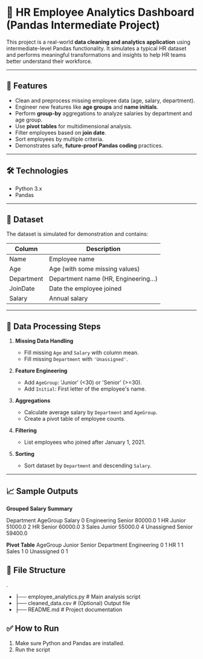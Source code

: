 # 🧾 HR Employee Analytics Dashboard (Pandas Intermediate Project)

This project is a real-world **data cleaning and analytics application** using intermediate-level Pandas functionality. It simulates a typical HR dataset and performs meaningful transformations and insights to help HR teams better understand their workforce.

---

## 📌 Features

- Clean and preprocess missing employee data (age, salary, department).
- Engineer new features like **age groups** and **name initials**.
- Perform **group-by** aggregations to analyze salaries by department and age group.
- Use **pivot tables** for multidimensional analysis.
- Filter employees based on **join date**.
- Sort employees by multiple criteria.
- Demonstrates safe, **future-proof Pandas coding** practices.

---

## 🛠️ Technologies

- Python 3.x
- Pandas

---

## 📂 Dataset

The dataset is simulated for demonstration and contains:

| Column     | Description                        |
|------------|------------------------------------|
| Name       | Employee name                      |
| Age        | Age (with some missing values)     |
| Department | Department name (HR, Engineering…) |
| JoinDate   | Date the employee joined           |
| Salary     | Annual salary                      |

---

## 🧪 Data Processing Steps

1. **Missing Data Handling**
   - Fill missing `Age` and `Salary` with column mean.
   - Fill missing `Department` with `'Unassigned'`.

2. **Feature Engineering**
   - Add `AgeGroup`: 'Junior' (<30) or 'Senior' (>=30).
   - Add `Initial`: First letter of the employee's name.

3. **Aggregations**
   - Calculate average salary by `Department` and `AgeGroup`.
   - Create a pivot table of employee counts.

4. **Filtering**
   - List employees who joined after January 1, 2021.

5. **Sorting**
   - Sort dataset by `Department` and descending `Salary`.

---

## 📈 Sample Outputs

**Grouped Salary Summary**

 Department AgeGroup   Salary
0 Engineering Senior 80000.0
1 HR Junior 51000.0
2 HR Senior 60000.0
3 Sales Junior 55000.0
4 Unassigned Senior 59400.0

**Pivot Table**
AgeGroup Junior Senior
Department
Engineering 0 1
HR 1 1
Sales 1 0
Unassigned 0 1

## 📁 File Structure

.
- ├── employee_analytics.py # Main analysis script
- ├── cleaned_data.csv # (Optional) Output file
- ├── README.md # Project documentation

## ✅ How to Run

1. Make sure Python and Pandas are installed.
2. Run the script
